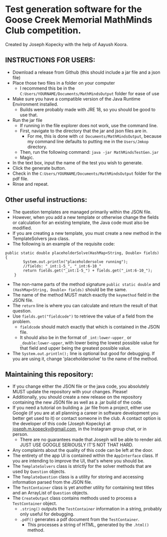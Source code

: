 # Test generation software for the Goose Creek Memorial MathMinds Club competition.

Created by Joseph Kopecky with the help of Aayush Koora.

## INSTRUCTIONS FOR USERS:

* Download a release from Github (this should include a jar file and a json file)
* Place those two files in a folder on your computer 
  * I recommend this be in the `C:Users/YOURNAME/Documents/MathMindsOutput` folder for ease of use
* Make sure you have a compatible version of the Java Runtime Environment installed.
  * Builds were probably made with JRE 18, so you should be good to use that.
* Run the jar file
  * If running in the file explorer does not work, use the command line.
  * First, navigate to the directory that the jar and json files are in.
    * For me, this is done with `cd Documents/MathMindsOutput`, because my command line defaults to putting me in the `Users/Jmkop` directory.
  * Then, run the following command: `java -jar MathMindsTestGen.jar`
  * Magic.
* In the text box, input the name of the test you wish to generate.
* Click the generate button.
* Check in the `C:Users/YOURNAME/Documents/MathMindsOutput` folder for the pdf file.
* Rinse and repeat.

## Other useful instructions: 

* The question templates are managed primarily within the JSON file.
* However, when you add a new template or otherwise change the fields or calculation for an existing template, the Java code must also be modified.
* If you are creating a new template, you must create a new method in the TemplateSolvers java class.
* The following is an example of the requisite code:

```
public static double placeholderSolve(HashMap<String, Double> fields) {
        System.out.println("placeholdersolve running");
        //fields: "_int:1-5_", "_int:6-10_"
        return fields.get("_int:1-5_") + fields.get("_int:6-10_");
    }
```
* The non-name parts of the method signature `public static double` and `(HashMap<String, Double> fields)` should be the same.
* The name of the method MUST match exactly the `keymethod` field in the JSON file.
* The `return` line is where you can calculate and return the result of that question. 
* Use `fields.get("fieldcode")` to retrieve the value of a field from the problem.
  * `fieldcode` should match exactly that which is contained in the JSON file.
  * It should also be in the format of `_int:lower-upper_` or `_double:lower-upper`, with lower being the lowest possible value for that field and upper being the greatest possible value.
* The `System.out.println();` line is optional but good for debugging. If you are using it, change 'placeholdersolve' to the name of the method.

## Maintaining this repository: 

 * If you change either the JSON file or the java code, you absolutely MUST update the repository with your changes. Please!
 * Additionally, you should create a new release on the repository containing the new JSON file as well as a .jar build of the code.
 * If you need a tutorial on building a .jar file from a project, either use Google (if you are at all planning a career in software development you better get used to it) or contact someone in the club. A contact option is the developer of this code (Joseph Kopecky) at joseph.m.kopecky@gmail.com, in the Instagram group chat, or in person.
   * There are no guarantees made that Joseph will be able to render aid. JUST USE GOOGLE SERIOUSLY IT'S NOT THAT HARD.
 * Any complaints about the quality of this code can be left at the door.
 * The entirety of the app UI is contained within the `AppInterface` class. If you are intending to improve the UI, that's where you should be.
 * The `TemplateSolvers` class is strictly for the solver methods that are used by `Question` objects.
 * The `TemplateQuestion` class is a utility for storing and accessing information parsed from the JSON file.
 * The `TestContainer` class is yet another utility for containing test titles and an ArrayList of `Question` objects.
 * The `CreateOutput` class contains methods used to process a `TestContainer` object.
   * `.string()` outputs the `TestContainer` information in a string, probably only useful for debugging.
   * `.pdf()` generates a pdf document from the `TestContainer`.
     * This processes a string of HTML, generated by the `.html()` method.